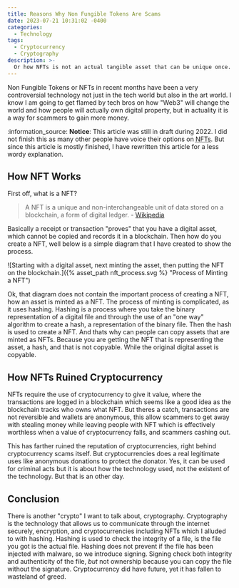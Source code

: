```yaml
---
title: Reasons Why Non Fungible Tokens Are Scams
date: 2023-07-21 10:31:02 -0400
categories:
  - Technology
tags:
  - Cryptocurrency
  - Cryptography
description: >-
  Or how NFTs is not an actual tangible asset that can be unique once.
---
```


Non Fungible Tokens or NFTs in recent months have been a very controversial
technology not just in the tech world but also in the art world. I know I am
going to get flamed by tech bros on how "Web3" will change the world and how
people will actually own digital property, but in actuality it is a way for
scammers to gain more money.

<p class="message">
:information_source: <strong>Notice</strong>: This article was still in draft
during 2022. I did not finish this as many other people have voice their options
on <abbr title="Non Fungible Tokens">NFTs</abbr>. But since this article is
mostly finished, I have rewritten this article for a less wordy explanation.
</p>

## How NFT Works

First off, what is a NFT?

> A NFT is a unique and non-interchangeable unit of data stored on a blockchain,
> a form of digital ledger.
> \- [Wikipedia][1]

Basically a receipt or transaction "proves" that you have a digital asset, which
cannot be copied and records it in a blockchain. Then how do you create a NFT,
well below is a simple diagram that I have created to show the process.

![Starting with a digital asset, next minting the asset, then putting the NFT on
  the blockchain.]({% asset_path nft_process.svg %} "Process of Minting a NFT")

Ok, that diagram does not contain the important process of creating a NFT, how
an asset is minted as a NFT. The process of minting is complicated, as it uses
hashing. Hashing is a process where you take the binary representation of a
digital file and through the use of an "one way" algorithm to create a hash, a
representation of the binary file. Then the hash is used to create a NFT. And
thats why can people can copy assets that are minted as NFTs. Because you are
getting the NFT that is representing the asset, a hash, and that is not
copyable. While the original digital asset is copyable.

## How NFTs Ruined Cryptocurrency

NFTs require the use of cryptocurrency to give it value, where the transactions
are logged in a blockchain which seems like a good idea as the blockchain tracks
who owns what NFT. But theres a catch, transactions are not reversible and
wallets are anonymous, this allow scammers to get away with stealing money while
leaving people with NFT which is effectively worthless when a value of
cryptocurrency falls, and scammers cashing out.

This has farther ruined the reputation of cryptocurrencies, right behind
cryptocurrency scams itself. But cryptocurrencies does a real legitimate uses
like anonymous donations to protect the donator. Yes, it can be used for
criminal acts but it is about how the technology used, not the existent of the
technology. But that is an other day.

## Conclusion

There is another "crypto" I want to talk about, cryptography. Cryptography is
the technology that allows us to communicate through the internet securely,
encryption, and cryptocurrencies including NFTs which I alluded to with hashing.
Hashing is used to check the integrity of a file, is the file you got is the
actual file. Hashing does not prevent if the file has been injected with
malware, so we introduce signing. Signing check both integrity and authenticity
of the file, *but* not ownership because you can copy the file without the
signature. Cryptocurrency did have future, yet it has fallen to wasteland of
greed.

[1]: https://en.wikipedia.org/wiki/Non-fungible_token
